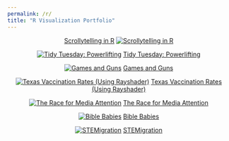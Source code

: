 ```yaml
---
permalink: /r/
title: "R Visualization Portfolio"
---
```


<span align = "center">
            
[Scrollytelling in R](https://connorrothschild.shinyapps.io/automation/)
[![Scrollytelling in R](https://raw.githubusercontent.com/connorrothschild/connorrothschild.github.io/master/_assets/images/scrollytelling.jpg)](https://connorrothschild.shinyapps.io/automation/)

[![Tidy Tuesday: Powerlifting](https://raw.githubusercontent.com/connorrothschild/connorrothschild.github.io/master/_assets/images/powerlifting.jpg)](https://connorrothschild.github.io/r/tt-powerlifting/) [Tidy Tuesday: Powerlifting](https://connorrothschild.github.io/r/tt-powerlifting/)

[![Games and Guns](https://raw.githubusercontent.com/connorrothschild/connorrothschild.github.io/master/_assets/images/gamesandguns.jpg)](https://connorrothschild.github.io/r/games-and-guns/) [Games and Guns](https://connorrothschild.github.io/r/games-and-guns/)

[![Texas Vaccination Rates (Using Rayshader)](https://raw.githubusercontent.com/connorrothschild/connorrothschild.github.io/master/_assets/images/rayshader.jpg)](https://connorrothschild.github.io/r/tx-vaccination-rates/) [Texas Vaccination Rates (Using Rayshader)](https://connorrothschild.github.io/r/tx-vaccination-rates/)

[![The Race for Media Attention](https://raw.githubusercontent.com/connorrothschild/connorrothschild.github.io/master/_assets/images/mediamentions.jpg)](https://connorrothschild.github.io/r/media-mentions/) [The Race for Media Attention](https://connorrothschild.github.io/r/media-mentions/)

[![Bible Babies](https://raw.githubusercontent.com/connorrothschild/connorrothschild.github.io/master/_assets/images/biblebabies.jpg)](https://connorrothschild.github.io/r/bible-babies/) [Bible Babies](https://connorrothschild.github.io/r/bible-babies/)

[![STEMigration](https://raw.githubusercontent.com/connorrothschild/connorrothschild.github.io/master/_assets/images/stemigration.jpg)](https://connorrothschild.github.io/r/stem-migration/) [STEMigration](https://connorrothschild.github.io/r/stem-migration/)

</span>

